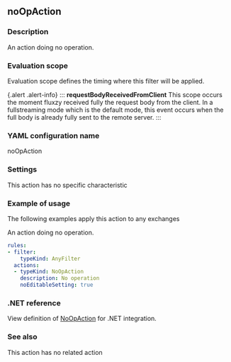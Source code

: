 ## noOpAction

### Description

An action doing no operation.

### Evaluation scope

Evaluation scope defines the timing where this filter will be applied. 

{.alert .alert-info}
:::
**requestBodyReceivedFromClient** This scope occurs the moment fluxzy received fully the request body from the client. In a fullstreaming mode which is the default mode, this event occurs when the full body is already fully sent to the remote server. 
:::

### YAML configuration name

noOpAction

### Settings

This action has no specific characteristic

### Example of usage

The following examples apply this action to any exchanges

An action doing no operation.

```yaml
rules:
- filter:
    typeKind: AnyFilter
  actions:
  - typeKind: NoOpAction
    description: No operation
    noEditableSetting: true
```



### .NET reference

View definition of [NoOpAction](https://docs.fluxzy.io/api/Fluxzy.Rules.Actions.NoOpAction.html) for .NET integration.

### See also

This action has no related action

